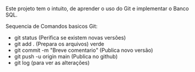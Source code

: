 Este projeto tem o intuito, de aprender o uso do Git e implementar o Banco SQL.

Sequencia de Comandos basicos Git:
- git status (Perifica se existem novas versões)
- git add . (Prepara os arquivos) verde
- git commit -m "Breve comentario" (Publica novo versão) 
- git push -u origin main (Publica no github)
- git log (para ver as alterações)